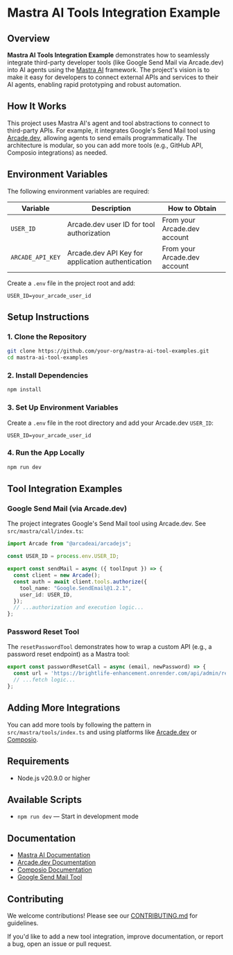 # Mastra AI Tools Integration Example

## Overview

**Mastra AI Tools Integration Example** demonstrates how to seamlessly integrate third-party developer tools (like Google Send Mail via Arcade.dev) into AI agents using the [Mastra AI](https://docs.mastra.ai/) framework. The project's vision is to make it easy for developers to connect external APIs and services to their AI agents, enabling rapid prototyping and robust automation.

## How It Works

This project uses Mastra AI's agent and tool abstractions to connect to third-party APIs. For example, it integrates Google's Send Mail tool using [Arcade.dev](https://arcade.dev/), allowing agents to send emails programmatically. The architecture is modular, so you can add more tools (e.g., GitHub API, Composio integrations) as needed.

## Environment Variables

The following environment variables are required:

| Variable        | Description                                       | How to Obtain                |
|-----------------|---------------------------------------------------|------------------------------|
| `USER_ID`       | Arcade.dev user ID for tool authorization         | From your Arcade.dev account |
|`ARCADE_API_KEY` | Arcade.dev API Key for application authentication | From your Arcade.dev account |

Create a `.env` file in the project root and add:

```env
USER_ID=your_arcade_user_id
```

## Setup Instructions

### 1. Clone the Repository

```bash
git clone https://github.com/your-org/mastra-ai-tool-examples.git
cd mastra-ai-tool-examples
```

### 2. Install Dependencies

```bash
npm install
```

### 3. Set Up Environment Variables

Create a `.env` file in the root directory and add your Arcade.dev `USER_ID`:

```env
USER_ID=your_arcade_user_id
```

### 4. Run the App Locally

```bash
npm run dev
```

## Tool Integration Examples

### Google Send Mail (via Arcade.dev)

The project integrates Google's Send Mail tool using Arcade.dev. See `src/mastra/call/index.ts`:

```typescript
import Arcade from "@arcadeai/arcadejs";

const USER_ID = process.env.USER_ID;

export const sendMail = async ({ toolInput }) => {
  const client = new Arcade();
  const auth = await client.tools.authorize({
    tool_name: "Google.SendEmail@1.2.1",
    user_id: USER_ID,
  });
  // ...authorization and execution logic...
};
```

### Password Reset Tool

The `resetPasswordTool` demonstrates how to wrap a custom API (e.g., a password reset endpoint) as a Mastra tool:

```typescript
export const passwordResetCall = async (email, newPassword) => {
  const url = 'https://brightlife-enhancement.onrender.com/api/admin/reset-password';
  // ...fetch logic...
};
```

## Adding More Integrations

You can add more tools by following the pattern in `src/mastra/tools/index.ts` and using platforms like [Arcade.dev](https://arcade.dev/) or [Composio](https://composio.dev/).

## Requirements

- Node.js v20.9.0 or higher

## Available Scripts

- `npm run dev` — Start in development mode

## Documentation

- [Mastra AI Documentation]([https://docs.mastra.ai/](https://mastra.ai/en/docs))
- [Arcade.dev Documentation](https://docs.arcade.dev/)
- [Composio Documentation](https://docs.composio.dev/)
- [Google Send Mail Tool]([https://arcade.dev/tools/google-send-email](https://docs.arcade.dev/toolkits/productivity/google/gmail#googlesendemail))

## Contributing

We welcome contributions! Please see our [CONTRIBUTING.md](CONTRIBUTING.md) for guidelines.

If you'd like to add a new tool integration, improve documentation, or report a bug, open an issue or pull request.

